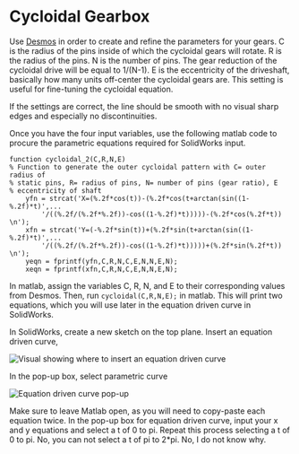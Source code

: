 # Cycloidal Gearbox

Use [Desmos](https://www.desmos.com/calculator/s5uort2vxz) in order to create and refine the parameters for your gears.
C is the radius of the pins inside of which the cycloidal gears will rotate.
R is the radius of the pins.
N is the number of pins. The gear reduction of the cycloidal drive will be equal to 1/(N-1).
E is the eccentricity of the driveshaft, basically how many units off-center the cycloidal gears are. This setting is useful for fine-tuning the cycloidal equation.

If the settings are correct, the line should be smooth with no visual sharp edges and especially no discontinuities.

Once you have the four input variables, use the following matlab code to procure the parametric equations required for SolidWorks input.

```
function cycloidal_2(C,R,N,E)
% Function to generate the outer cycloidal pattern with C= outer radius of
% static pins, R= radius of pins, N= number of pins (gear ratio), E
% eccentricity of shaft
    yfn = strcat('X=(%.2f*cos(t))-(%.2f*cos(t+arctan(sin((1-%.2f)*t)',...
        '/((%.2f/(%.2f*%.2f))-cos((1-%.2f)*t)))))-(%.2f*cos(%.2f*t)) \n');
    xfn = strcat('Y=(-%.2f*sin(t))+(%.2f*sin(t+arctan(sin((1-%.2f)*t)',...
        '/((%.2f/(%.2f*%.2f))-cos((1-%.2f)*t)))))+(%.2f*sin(%.2f*t)) \n');
    yeqn = fprintf(yfn,C,R,N,C,E,N,N,E,N);
    xeqn = fprintf(xfn,C,R,N,C,E,N,N,E,N);
```

In matlab, assign the variables C, R, N, and E to their corresponding values from Desmos. Then, run `cycloidal(C,R,N,E);`  in matlab.
This will print two equations, which you will use later in the equation driven curve in SolidWorks.

In SolidWorks, create a new sketch on the top plane. Insert an equation driven curve,

![Visual showing where to insert an equation driven curve](https://github.com/hps-ucsd-2020/hps-ucsd-2020.github.io/blob/ab586fb4d7ce3adb1b3fe5957fe1b686b88f9be4/assets/img/wiki-img/insert_eq_curve.png)

In the pop-up box, select parametric curve

![Equation driven curve pop-up](https://github.com/hps-ucsd-2020/hps-ucsd-2020.github.io/blob/1d744bead89d08bc74b5d667f373cb764cedb1d1/assets/img/wiki-img/eq_curve_parameters.png)

Make sure to leave Matlab open, as you will need to copy-paste each equation twice.
In the pop-up box for equation driven curve, input your x and y equations and select a t of 0 to pi.
Repeat this process selecting a t of 0 to pi. No, you can not select a t of pi to 2\*pi. No, I do not know why.
